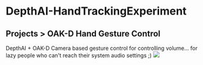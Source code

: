 # DepthAI-HandTrackingExperiment

## Projects > OAK-D Hand Gesture Control

DepthAI + OAK-D Camera based gesture control for controlling volume... for lazy people who can't reach their system audio settings ;)
<img src="https://github.com/vilaksh01/DepthAI-LazyProjects/blob/main/Projects/OAK-D%20Hand%20Gesture%20Control/images/Screenshot%20from%202021-04-23%2021-31-36.png">
